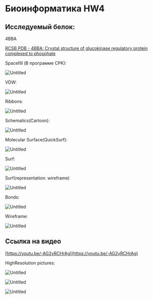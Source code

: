 # Биоинформатика HW4

## Исследуемый белок:

4BBA

[RCSB PDB - 4BBA: Crystal structure of glucokinase regulatory protein complexed to phosphate](https://www.rcsb.org/structure/4BBA)

Spacefill (В программе CPK):

![Untitled](Resources/Untitled.png)

VDW:

![Untitled](Resources/Untitled%201.png)

Ribbons:

![Untitled](Resources/Untitled%202.png)

Schematics(Cartoon):

![Untitled](Resources/Untitled%203.png)

Molecular Surface(QuickSurf):

![Untitled](Resources/Untitled%204.png)

Surf:

![Untitled](Resources/Untitled%205.png)

Surf(representation: wireframe)

![Untitled](Resources/Untitled%206.png)

Bonds:

![Untitled](Resources/Untitled%207.png)

Wireframe:

![Untitled](Resources/Untitled%208.png)

## Ссылка на видео

[https://youtu.be/-AG2yRCHrAg](https://youtu.be/-AG2yRCHrAg)

HighResolution pictures:

![Untitled](Resources/Untitled%209.png)

![Untitled](Resources/Untitled%2010.png)

![Untitled](Resources/Untitled%2011.png)
